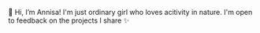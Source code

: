 👀 Hi, I’m Annisa! I'm just ordinary girl who loves acitivity in nature.
I'm open to feedback on the projects I share ✨

<!---
annisadmulyaa/annisadmulyaa is a ✨ special ✨ repository because its `README.md` (this file) appears on your GitHub profile.
You can click the Preview link to take a look at your changes.
--->
